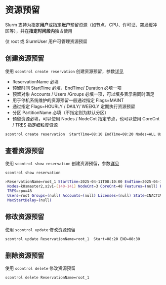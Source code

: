 # 资源预留

Slurm 支持为指定**用户**或指定**账户**预留资源（如节点、CPU、许可证、突发缓冲区等），并在**指定时间段内**独占使用

<warning>仅  root 或 SlurmUser 用户可管理资源预留</warning>



## 创建资源预留

使用 `scontrol create reservation` 创建资源预留，参数<a href="scontrol.md#reservation-params">详见</a>

- ReservationName 必填
- 预留时间 StartTime 必填，EndTime/ Duration 必填一项
- 预留对象 Accounts / Users /Groups 必填一项，可以填多表示需同时满足
- 用于停机系统维护的资源预留一般通过指定 Flags=MAINT
- 通过指定 Flags=HOURLY / DAILY/ WEEKLY 定期执行资源预留 
- 分区 PartitionName 必填（不指定则为默认分区）
- 预留资源必填，可以使用 Nodes / NodeCnt 指定节点，也可以使用 CoreCnt / TRES 指定细粒度资源

```bash
scontrol create reservation  StartTime=08:10 EndTime=08:20 Nodes=ALL Users=root
```



## 查看资源预留

使用 `scontrol show reservation` 创建资源预留，参数<a href="scontrol.md#reservation-params">详见</a>

```bash
scontrol show reservation 

>ReservationName=root_1 StartTime=2025-04-11T08:10:00 EndTime=2025-04-11T08:20:00 Duration=00:10:00
 Nodes=k8smaster2,sivi-[140-141] NodeCnt=3 CoreCnt=48 Features=(null) PartitionName=(null)  Flags=SPEC_NODES,ALL_NODES
 TRES=cpu=48
 Users=root Groups=(null) Accounts=(null) Licenses=(null) State=INACTIVE BurstBuffer=(null)
 MaxStartDelay=(null)
```



## 修改资源预留

使用 `scontrol update` 修改资源预留

```bash
scontrol update ReservationName=root_1  Start=08:20 END=08:30
```



## 删除资源预留

使用 `scontrol delete` 修改资源预留

```bash
scontrol delete ReservationName=root_1
```

